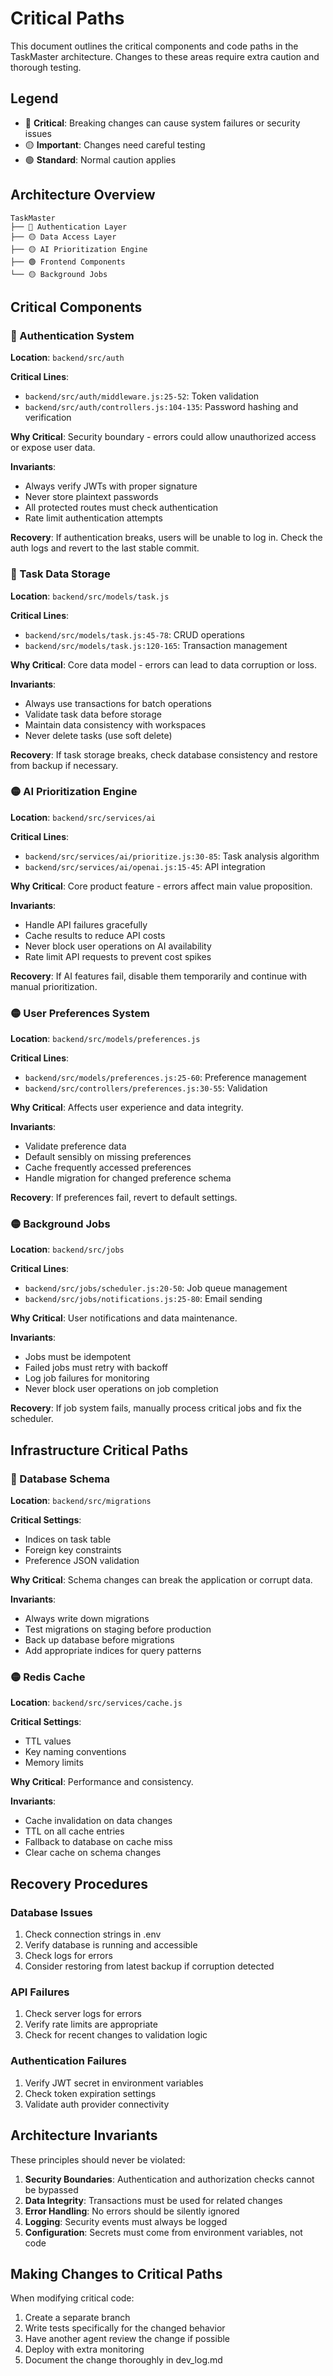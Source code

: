 # Critical Paths

This document outlines the critical components and code paths in the TaskMaster architecture. Changes to these areas require extra caution and thorough testing.

## Legend

- 🔴 **Critical**: Breaking changes can cause system failures or security issues
- 🟡 **Important**: Changes need careful testing
- 🟢 **Standard**: Normal caution applies

## Architecture Overview

```
TaskMaster
├── 🔴 Authentication Layer
├── 🟡 Data Access Layer
├── 🟡 AI Prioritization Engine
├── 🟢 Frontend Components
└── 🟡 Background Jobs
```

## Critical Components

### 🔴 Authentication System

**Location**: `backend/src/auth`

**Critical Lines**: 
- `backend/src/auth/middleware.js:25-52`: Token validation
- `backend/src/auth/controllers.js:104-135`: Password hashing and verification

**Why Critical**: Security boundary - errors could allow unauthorized access or expose user data.

**Invariants**:
- Always verify JWTs with proper signature
- Never store plaintext passwords
- All protected routes must check authentication
- Rate limit authentication attempts

**Recovery**: If authentication breaks, users will be unable to log in. Check the auth logs and revert to the last stable commit.

### 🔴 Task Data Storage

**Location**: `backend/src/models/task.js`

**Critical Lines**:
- `backend/src/models/task.js:45-78`: CRUD operations
- `backend/src/models/task.js:120-165`: Transaction management

**Why Critical**: Core data model - errors can lead to data corruption or loss.

**Invariants**:
- Always use transactions for batch operations
- Validate task data before storage
- Maintain data consistency with workspaces
- Never delete tasks (use soft delete)

**Recovery**: If task storage breaks, check database consistency and restore from backup if necessary.

### 🟡 AI Prioritization Engine

**Location**: `backend/src/services/ai`

**Critical Lines**:
- `backend/src/services/ai/prioritize.js:30-85`: Task analysis algorithm
- `backend/src/services/ai/openai.js:15-45`: API integration

**Why Critical**: Core product feature - errors affect main value proposition.

**Invariants**:
- Handle API failures gracefully
- Cache results to reduce API costs
- Never block user operations on AI availability
- Rate limit API requests to prevent cost spikes

**Recovery**: If AI features fail, disable them temporarily and continue with manual prioritization.

### 🟡 User Preferences System

**Location**: `backend/src/models/preferences.js`

**Critical Lines**:
- `backend/src/models/preferences.js:25-60`: Preference management
- `backend/src/controllers/preferences.js:30-55`: Validation

**Why Critical**: Affects user experience and data integrity.

**Invariants**:
- Validate preference data
- Default sensibly on missing preferences
- Cache frequently accessed preferences
- Handle migration for changed preference schema

**Recovery**: If preferences fail, revert to default settings.

### 🟡 Background Jobs

**Location**: `backend/src/jobs`

**Critical Lines**:
- `backend/src/jobs/scheduler.js:20-50`: Job queue management
- `backend/src/jobs/notifications.js:25-80`: Email sending

**Why Critical**: User notifications and data maintenance.

**Invariants**:
- Jobs must be idempotent
- Failed jobs must retry with backoff
- Log job failures for monitoring
- Never block user operations on job completion

**Recovery**: If job system fails, manually process critical jobs and fix the scheduler.

## Infrastructure Critical Paths

### 🔴 Database Schema

**Location**: `backend/src/migrations`

**Critical Settings**:
- Indices on task table
- Foreign key constraints
- Preference JSON validation

**Why Critical**: Schema changes can break the application or corrupt data.

**Invariants**:
- Always write down migrations
- Test migrations on staging before production
- Back up database before migrations
- Add appropriate indices for query patterns

### 🟡 Redis Cache

**Location**: `backend/src/services/cache.js`

**Critical Settings**:
- TTL values
- Key naming conventions
- Memory limits

**Why Critical**: Performance and consistency.

**Invariants**:
- Cache invalidation on data changes
- TTL on all cache entries
- Fallback to database on cache miss
- Clear cache on schema changes

## Recovery Procedures

### Database Issues

1. Check connection strings in .env
2. Verify database is running and accessible
3. Check logs for errors
4. Consider restoring from latest backup if corruption detected

### API Failures

1. Check server logs for errors
2. Verify rate limits are appropriate
3. Check for recent changes to validation logic

### Authentication Failures

1. Verify JWT secret in environment variables
2. Check token expiration settings
3. Validate auth provider connectivity

## Architecture Invariants

These principles should never be violated:

1. **Security Boundaries**: Authentication and authorization checks cannot be bypassed
2. **Data Integrity**: Transactions must be used for related changes
3. **Error Handling**: No errors should be silently ignored
4. **Logging**: Security events must always be logged
5. **Configuration**: Secrets must come from environment variables, not code

## Making Changes to Critical Paths

When modifying critical code:

1. Create a separate branch
2. Write tests specifically for the changed behavior
3. Have another agent review the change if possible
4. Deploy with extra monitoring
5. Document the change thoroughly in dev_log.md